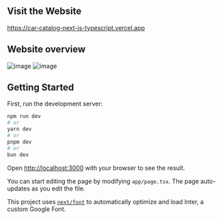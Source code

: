 ## Visit the Website

https://car-catalog-next-js-typescript.vercel.app

## Website overview

![image](https://github.com/bbyc4kes/car-catalog-NEXT.js/assets/153362892/bb9a47d4-df4c-42f6-a96e-42897c088ded)
![image](https://github.com/bbyc4kes/car-catalog-NEXT.js/assets/153362892/ed34827c-01d6-4321-90ad-e8702b05f50a)

## Getting Started

First, run the development server:

```bash
npm run dev
# or
yarn dev
# or
pnpm dev
# or
bun dev
```

Open [http://localhost:3000](http://localhost:3000) with your browser to see the result.

You can start editing the page by modifying `app/page.tsx`. The page auto-updates as you edit the file.

This project uses [`next/font`](https://nextjs.org/docs/basic-features/font-optimization) to automatically optimize and load Inter, a custom Google Font.


